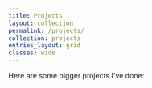 ```yaml
---
title: Projects
layout: collection
permalink: /projects/
collection: projects
entries_layout: grid
classes: wide
---
```


Here are some bigger projects I've done:
